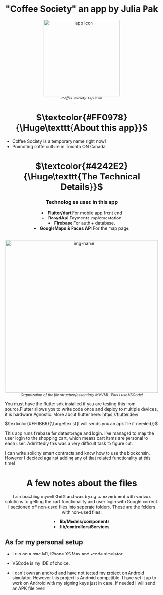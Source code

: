 <h1 align="center">"Coffee Society" an app by Julia Pak</h1>
<!--
to align the header title to the center
<h2 align="center">by: Julia Pak</h2>
-->
<p align="center"><img alt="app icon" src="https://user-images.githubusercontent.com/41366455/194014192-8aca81db-7177-4e2f-97df-fcb142cd4254.png" width="250"><br><sup><em>Coffee Society App icon</sup></em></p>

<h1 align="center">$\textcolor{#FF0978}{\Huge\texttt{About this app}}$</h1>

* Coffee Society is a temporary name right now!
* Promoting coffe culture in Toronto ON Canada

<h1 align="center">$\textcolor{#4242E2}{\Huge\texttt{The Technical Details}}$</h1>

<div align="center"><h3 align="center">Technologies used in this app</h3>

<li> <b>Flutter/dart</b> For mobile app front end<br></li>
<li> <b>RapydApi</b> Payments implementation<br></li>
<li> <b>Firebase</b> For auth + database.<br></li>
<li> <b>GoogleMaps & Paces API</b> For the map page. <br></li>
<br>
    </div>

<p align="center"><img alt="img-name" src="https://user-images.githubusercontent.com/41366455/176866330-764ec99a-8803-43cd-8181-b24b18143dc9.png" height="500"><br><sup><em>Organization of the file structure(essentially MVVM)...Plus I use VSCode!</sup></em></p>

You must have the flutter sdk installed if you are testing this from source.Flutter allows you to write code once and deploy to multiple devices, it is hardware Agnostic. More about flutter here: <https://flutter.dev/>

 $\textcolor{#FF0BB6}{\Large\textsf{I will sends you an apk file if needed}}$

 This app runs firebase for datastorage and login. I've managed to map the user login to the shopping cart, which means cart items are personal to each user. Admittedly this was a very difficult task to figure out.

 I can write solidity smart contracts and know how to use the blockchain. However I decided against adding any of that related functionality at this time!

<div align="center">

# A few notes about the files

I am teaching myself GetX and was trying to experiment with various solutions to getting the cart functionality and user login with Google correct. I sectioned off non-used files into seperate folders. These are the folders with non-used files:
<br>
<li> <b> lib/Models/components</b></li>
<li> <b> lib/controllers/Services</b></li>
 </div>

## As for my personal setup

* I run on a mac M1, iPhone XS Max and xcode simulator.

* VSCode is my IDE of choice.

* I don't own an android and have not tested my project on Android simulator. However this project is Android compatible. I have set it up to work on Android with my signing keys just in case. If needed I will send an APK file over!

